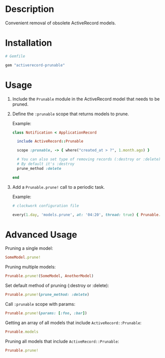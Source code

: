 # Description

Convenient removal of obsolete ActiveRecord models.

# Installation

```ruby
# Gemfile

gem "activerecord-prunable"
```

# Usage

1. Include the `Prunable` module in the ActiveRecord model that needs to be pruned.
2. Define the `:prunable` scope that returns models to prune.

   Example:

   ```ruby
   class Notification < ApplicationRecord

     include ActiveRecord::Prunable

     scope :prunable, -> { where("created_at > ?", 1.month.ago) }

     # You can also set type of removing records (:destroy or :delete).
     # By default it's :destroy
     prune_method :delete

   end
   ```

3. Add a `Prunable.prune!` call to a periodic task.

   Example:

   ```ruby
   # clockwork configuration file

   every(1.day, 'models.prune', at: '04:20', thread: true) { Prunable.prune! }
   ```

# Advanced Usage

Pruning a single model:

```ruby
SomeModel.prune!
```

Pruning multiple models:

```ruby
Prunable.prune!(SomeModel, AnotherModel)
```

Set default method of pruning (:destroy or :delete):

```ruby
Prunable.prune!(prune_method: :delete)
```

Call `:prunable` scope with params:

```ruby
Prunable.prune!(params: [:foo, :bar])
```

Getting an array of all models that include `ActiveRecord::Prunable`:

```ruby
Prunable.models
```

Pruning all models that include `ActiveRecord::Prunable`:

```ruby
Prunable.prune!
```
